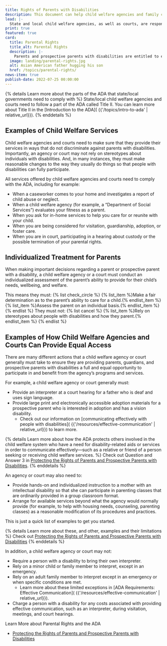 ```yaml
---
title: Rights of Parents with Disabilities
description: This document can help child welfare agencies and family courts understand their obligations under Federal law to ensure that parents and prospective parents with disabilities receive equal treatment and equal access to parenting opportunities.
lead: |-
  State and local child welfare agencies, as well as courts, are responsible for protecting your children and families. But they also need to ensure that as a  parent, guardian, or  prospective parent with a disability, you are not discriminated against based on disability. By doing so, courts and agencies not only will be helping to place your children in safe and caring homes—they will also be complying with the ADA.
print: true
featured: true
card:
  title: Parental Rights
  title_alt: Parental Rights
  description: |-
    Parents and prospective parents with disabilities are entitled to equal treatment and equal access to parenting opportunities.
  image: landing/parental-rights.jpg
  alt: Asian American father hugging his son
  href: /topics/parental-rights/
news-item: true
publish-date: 2022-07-25 00:00:00
---
```


{% details Learn more about the parts of the ADA that state/local governments need to comply with %}
State/local child welfare agencies and courts need to follow a part of the ADA called Title II. You can learn more about Title II in the [Introduction to the ADA]( {{'/topics/intro-to-ada' | relative_url}}).
{% enddetails %}

## Examples of Child Welfare Services

Child welfare agencies and courts need to make sure that they provide their services in ways that do not discriminate against parents with disabilities. Importantly, an agency or court may not rely on stereotypes about individuals with disabilities. And, in many instances, they must make reasonable changes to the way they usually do things so that people with disabilities can fully participate.

All services offered by child welfare agencies and courts need to comply with the ADA, including for example:
- When a caseworker comes to your home and investigates a report of child abuse or neglect.
- When a child welfare agency (for example, a “Department of Social Services”) evaluates your fitness as a parent.
- When you ask for in-home services to help you care for or reunite with your child.
- When you are being considered for visitation, guardianship, adoption, or foster care.
- When you are in court, participating in a hearing about custody or the possible termination of your parental rights.

## Individualized Treatment for Parents

When making important decisions regarding a parent or prospective parent with a disability, a child welfare agency or a court must conduct an individualized assessment of the parent’s ability to provide for their child’s needs, wellbeing, and welfare.

This means they must:
{% list check_circle %}
{% list_item %}Make a fair determination as to the parent’s ability to care for a child.{% endlist_item %}
{% list_item %}Assess the parent on an individual basis.{% endlist_item %}
{% endlist %}
They must not:
{% list cancel %}
{% list_item %}Rely on stereotypes about people with disabilities and how they parent.{% endlist_item %}
{% endlist %}

## Examples of How Child Welfare Agencies and Courts Can Provide Equal Access

There are many different actions that a child welfare agency or court generally must take to ensure they are providing parents, guardians, and prospective parents with disabilities a full and equal opportunity to participate in and benefit from the agency’s programs and services.

For example, a child welfare agency or court generally must:
- Provide an interpreter at a court hearing for a father who is deaf and uses sign language.
- Provide large print and electronically accessible adoption materials for a prospective parent who is interested in adoption and has a vision disability.
  - Check out our information on [communicating effectively with people with disabilities]( {{'/resources/effective-communication' | relative_url}}) to learn more.

{% details Learn more about how the ADA protects others involved in the child welfare system who have a need for disability-related aids or services in order to communicate effectively—such as a relative or friend of a person seeking or receiving child welfare services. %}
Check out Question and Answer 3 in [Protecting the Rights of Parents and Prospective Parents with Disabilities](https://www.ada.gov/doj_hhs_ta/child_welfare_ta.html).
{% enddetails %}

An agency or court may also need to:
- Provide hands-on and individualized instruction to a  mother with an intellectual disability so that she can participate in parenting classes that are ordinarily provided in a group classroom format.
- Arrange for available services beyond what the agency would normally provide (for example, to help with housing needs, counseling, parenting classes) as a reasonable modification of its procedures and practices.

This is just a quick list of examples to get you started.

{% details Learn more about these, and other, examples and their limitations %}
Check out [Protecting the Rights of Parents and Prospective Parents with Disabilities](https://www.ada.gov/doj_hhs_ta/child_welfare_ta.html)
{% enddetails %}

In addition, a child welfare agency or court may not:
- Require a person with a disability to bring their own interpreter.
- Rely on a minor child or family member to interpret, except in an emergency.
- Rely on an adult family member to interpret except in an emergency or when specific conditions are met.
  - Learn more about these limited exceptions in [ADA Requirements: Effective Communication]( {{'/resources/effective-communication' | relative_url}}).
- Charge a person with a disability for any costs associated with providing effective communication, such as an interpreter, during visitation, meetings, and court hearings.

Learn More about Parental Rights and the ADA
- [Protecting the Rights of Parents and Prospective Parents with Disabilities](https://www.ada.gov/doj_hhs_ta/child_welfare_ta.html)
